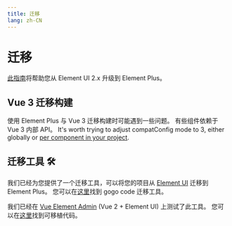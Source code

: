 ```yaml
---
title: 迁移
lang: zh-CN
---
```


# 迁移

[此指南](https://github.com/element-plus/element-plus/discussions/5658)将帮助您从 Element UI 2.x 升级到 Element Plus。

## Vue 3 迁移构建

使用 Element Plus 与 Vue 3 迁移构建时可能遇到一些问题。 有些组件依赖于 Vue 3 内部 API。 It's worth trying to adjust compatConfig mode to 3, either globally or [per component in your project](https://v3-migration.vuejs.org/migration-build.html).

## 迁移工具 :hammer_and_wrench:

我们已经为您提供了一个迁移工具，可以将您的项目从 [Element UI](https://element.eleme.io) 迁移到 Element Plus。 您可以在[这里](https://github.com/thx/gogocode/tree/main/packages/gogocode-plugin-element)找到 gogo code 迁移工具。

我们已经在 [Vue Element Admin](https://github.com/PanJiaChen/vue-element-admin) (Vue 2 + Element UI) 上测试了此工具。 您可以在[这里](https://github.com/gogocodeio/vue-element-admin)找到可移植代码。

<style scoped>
  details {
    margin-top: 8px;
  }
</style>
